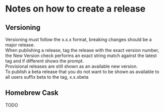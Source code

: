 # Notes on how to create a release #

## Versioning ##
Versioning must follow the x.x.x format, breaking changes should be a major release.  
When publishing a release, tag the release with the exact version number, the New Version check performs an exact string match against the latest tag and if different shows the prompt.  
Provisional releases are still shown as an available new version.  
To publish a beta release that you do not want to be shown as available to all users suffix beta to the tag, x.x.xbeta  

## Homebrew Cask ##
TODO
